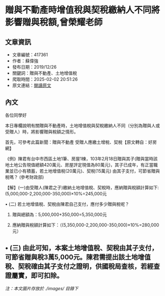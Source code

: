 # 贈與不動產時增值稅與契稅繳納人不同將影響贈與稅額,曾榮耀老師

## 文章資訊
- 文章編號：417361
- 作者：蘇偉強
- 發布日期：2019/12/26
- 關鍵詞：贈與不動產、土地增值稅
- 爬取時間：2025-02-02 20:51:26
- 原文連結：[閱讀原文](https://real-estate.get.com.tw/Columns/detail.aspx?no=417361)

## 內文
各位同學好

本日專欄說明有關贈與不動產時，土地增值稅與契稅繳納人不同（分別為贈與人或受贈人）時，將影響贈與稅額之情形。

首先，可參考此篇新聞：贈與不動產 受贈人應繳土增稅、契稅【原文轉自：好房網】

《例》陳君有台中市西區土地1筆、房屋1棟，103年2月18日贈與其子(贈與當時該地土地公告現值總額420萬元、房屋評定現值為80萬元)，其子已成年，有正當職業並已小有積蓄，若土地增值稅(20萬元)、契稅(15萬元) 由其子支付，可節省贈與稅嗎？ (參考財政部)

【解】(一)由受贈人(陳君之子)繳納土地增值稅、契稅時，應納贈與稅額計算如下:(5,000,000-2,200,000-350,000)×10%=245,000元

• (二) 若土地增值稅、契稅由陳君自己支付，應付多少贈與稅呢？

1. 贈與總額為：5,000,000+350,000=5,350,000元

2. 應納贈與稅額計算如下：（(5,350,000-2,200,000-350,000)×10%=280,000元）

• (三) 由此可知，本案土地增值稅、契稅由其子支付，可節省贈與稅3萬5,000元。陳君需提出該土地增值稅、契稅確由其子支付之證明，供國稅局查核，若經查證屬實，即可扣除。
---
*注：本文圖片存放於 ./images/ 目錄下*
